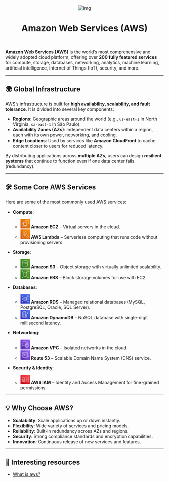 <div align="center">
  <img src="https://upload.wikimedia.org/wikipedia/commons/9/93/Amazon_Web_Services_Logo.svg" alt="img" width="250"><br>
  <h1>Amazon Web Services (AWS)</h1>
</div><br>

**Amazon Web Services (AWS)** is the world’s most comprehensive and widely adopted cloud platform, offering over **200 fully featured services** for compute, storage, databases, networking, analytics, machine learning, artificial intelligence, Internet of Things (IoT), security, and more.

---

## 🌍 Global Infrastructure

AWS’s infrastructure is built for **high availability, scalability, and fault tolerance**.
It is divided into several key components:

- **Regions**: Geographic areas around the world (e.g., `us-east-1` in North Virginia, `sa-east-1` in São Paulo).
- **Availability Zones (AZs)**: Independent data centers within a region, each with its own power, networking, and cooling.
- **Edge Locations**: Used by services like **Amazon CloudFront** to cache content closer to users for reduced latency.

By distributing applications across **multiple AZs**, users can design **resilient systems** that continue to function even if one data center fails (redundancy).

---

## 🛠️ Some Core AWS Services

Here are some of the most commonly used AWS services:

- **Compute**:
  - <img src="../assets/ec2.png" alt="EC2" width="30"/> **Amazon EC2** – Virtual servers in the cloud. 
  - <img src="../assets/lambda.png" alt="LAMBDA" width="30"/> **AWS Lambda** – Serverless computing that runs code without provisioning servers.

- **Storage**: 
  - <img src="../assets/s3.png" alt="S3" width="30"/> **Amazon S3** – Object storage with virtually unlimited scalability. 
  - <img src="../assets/ebs.png" alt="EBS" width="30"/> **Amazon EBS** – Block storage volumes for use with EC2. 

- **Databases**:
  - <img src="../assets/rds.png" alt="RDS" width="30"/> **Amazon RDS** – Managed relational databases (MySQL, PostgreSQL, Oracle, SQL Server).
  - <img src="../assets/dynamo-db.png" alt="DYNAMODB" width="30"/> **Amazon DynamoDB** – NoSQL database with single-digit millisecond latency.

- **Networking**:
  - <img src="../assets/vpc.png" alt="VPC" width="30"/> **Amazon VPC** – Isolated networks in the cloud.
  - <img src="../assets/route53.png" alt="ROUTE53" width="30"/> **Route 53** – Scalable Domain Name System (DNS) service. 
- **Security & Identity**:  
  - <img src="../assets/iam.png" alt="IAM" width="30"/> **AWS IAM** – Identity and Access Management for fine-grained permissions.

---

## 💡 Why Choose AWS?

- **Scalability**: Scale applications up or down instantly.
- **Flexibility**: Wide variety of services and pricing models.
- **Reliability**: Built-in redundancy across AZs and regions.
- **Security**: Strong compliance standards and encryption capabilities.
- **Innovation**: Continuous release of new services and features.

---

## 🔗 Interesting resources
- [What is aws?](https://aws.amazon.com/pt/what-is-aws/)





